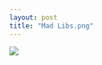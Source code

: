 ```yaml
---
layout: post
title: "Mad Libs.png"
---
```

<img id="img" src=" {{ site.baseurl}}/images/35-08-27-20-Mad-Libs.png"/>